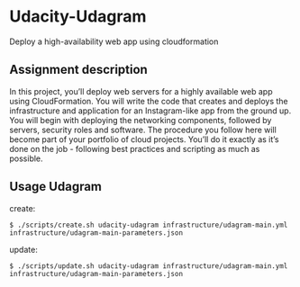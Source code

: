 # Udacity-Udagram

Deploy a high-availability web app using cloudformation

## Assignment description

In this project, you’ll deploy web servers for a highly available web app using CloudFormation.
You will write the code that creates and deploys the infrastructure and application for an Instagram-like app from the ground up.
You will begin with deploying the networking components, followed by servers, security roles and software.
The procedure you follow here will become part of your portfolio of cloud projects.
You’ll do it exactly as it’s done on the job - following best practices and scripting as much as possible.

## Usage Udagram

create:

    $ ./scripts/create.sh udacity-udagram infrastructure/udagram-main.yml infrastructure/udagram-main-parameters.json
    

update:

    $ ./scripts/update.sh udacity-udagram infrastructure/udagram-main.yml infrastructure/udagram-main-parameters.json 
